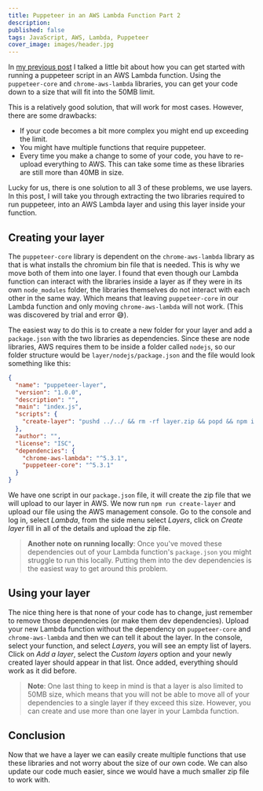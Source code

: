```yaml
---
title: Puppeteer in an AWS Lambda Function Part 2
description:
published: false
tags: JavaScript, AWS, Lambda, Puppeteer
cover_image: images/header.jpg
---
```


In [my previous post](https://dev.to/gerybbg/puppeteer-in-an-aws-lambda-function-part-1-1935) I talked a little bit about how you can get started with running a puppeteer script in an AWS Lambda function. Using the `puppeteer-core` and `chrome-aws-lambda` libraries, you can get your code down to a size that will fit into the 50MB limit.

This is a relatively good solution, that will work for most cases. However, there are some drawbacks:

- If your code becomes a bit more complex you might end up exceeding the limit.
- You might have multiple functions that require puppeteer.
- Every time you make a change to some of your code, you have to re-upload everything to AWS. This can take some time as these libraries are still more than 40MB in size.

Lucky for us, there is one solution to all 3 of these problems, we use layers. In this post, I will take you through extracting the two libraries required to run puppeteer, into an AWS Lambda layer and using this layer inside your function.

## Creating your layer

The `puppeteer-core` library is dependent on the `chrome-aws-lambda` library as that is what installs the chromium bin file that is needed. This is why we move both of them into one layer. I found that even though our Lambda function can interact with the libraries inside a layer as if they were in its own `node_modules` folder, the libraries themselves do not interact with each other in the same way. Which means that leaving `puppeteer-core` in our Lambda function and only moving `chrome-aws-lambda` will not work. (This was discovered by trial and error 😅).

The easiest way to do this is to create a new folder for your layer and add a `package.json` with the two libraries as dependencies. Since these are node libraries, AWS requires them to be inside a folder called `nodejs`, so our folder structure would be `layer/nodejs/package.json` and the file would look something like this:

```json
{
  "name": "puppeteer-layer",
  "version": "1.0.0",
  "description": "",
  "main": "index.js",
  "scripts": {
    "create-layer": "pushd ../../ && rm -rf layer.zip && popd && npm i && cd ../ && zip -r ../layer.zip *"
  },
  "author": "",
  "license": "ISC",
  "dependencies": {
    "chrome-aws-lambda": "^5.3.1",
    "puppeteer-core": "^5.3.1"
  }
}
```

We have one script in our `package.json` file, it will create the zip file that we will upload to our layer in AWS. We now run `npm run create-layer` and upload our file using the AWS management console. Go to the console and log in, select _Lambda_, from the side menu select _Layers_, click on _Create layer_ fill in all of the details and upload the zip file.

> **Another note on running locally**: Once you've moved these dependencies out of your Lambda function's `package.json` you might struggle to run this locally. Putting them into the dev dependencies is the easiest way to get around this problem.

## Using your layer

The nice thing here is that none of your code has to change, just remember to remove those dependencies (or make them dev dependencies). Upload your new Lambda function without the dependency on `puppeteer-core` and `chrome-aws-lambda` and then we can tell it about the layer. In the console, select your function, and select _Layers_, you will see an empty list of layers. Click on _Add a layer_, select the _Custom layers_ option and your newly created layer should appear in that list. Once added, everything should work as it did before.

> **Note**: One last thing to keep in mind is that a layer is also limited to 50MB size, which means that you will not be able to move all of your dependencies to a single layer if they exceed this size. However, you can create and use more than one layer in your Lambda function.

## Conclusion

Now that we have a layer we can easily create multiple functions that use these libraries and not worry about the size of our own code. We can also update our code much easier, since we would have a much smaller zip file to work with.
